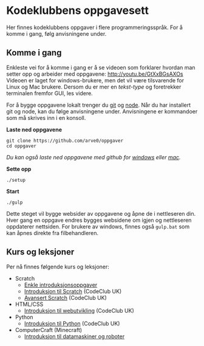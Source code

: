 # Kodeklubbens oppgavesett

Her finnes kodeklubbens oppgaver i flere programmeringsspråk. For å komme i gang, følg anvisningene under.

## Komme i gang
Enkleste vei for å komme i gang er å se videoen som forklarer hvordan man setter opp og arbeider med oppgavene: http://youtu.be/GtXxBGsAXOs Videoen er laget for windows-brukere, men det vil være tilsvarende for Linux og Mac brukere. Dersom du er mer en *tekst-type* og foretrekker terminalen fremfor GUI, les videre.

For å bygge oppgavene lokalt trenger du [git](//help.github.com/articles/set-up-git/) og [node](//nodejs.org). Når du har installert git og node, kan du følge anvisningene under. Anvisningene er kommandoer som må skrives inn i en konsoll.

**Laste ned oppgavene**
```
git clone https://github.com/arve0/oppgaver
cd oppgaver
```
*Du kan også laste ned oppgavene med github for [windows](//windows.github.com) eller [mac](//mac.github.com).*

**Sette opp**
```
./setup
```

**Start**
```
./gulp
```
Dette steget vil bygge websider av oppgavene og åpne de i nettleseren din. Hver gang en oppgave endres bygges websidene om igjen og nettleseren oppdaterer nettsiden. For brukere av windows, finnes også `gulp.bat` som kan åpnes direkte fra filbehandleren.


## Kurs og leksjoner
Per nå finnes følgende kurs og leksjoner:
- Scratch
    - [Enkle introduksjonsoppgaver](src/scratch/egne-enkel/)
    - [Introduksjon til Scratch](src/scratch/codeclubUK-term01/) (CodeClub UK)
    - [Avansert Scratch](src/scratch/codeclubUK-term02/) (CodeClub UK)
- HTML/CSS
    - [Introduksjon til webutvikling](src/htmlcss/codeclubUK) (CodeClub UK)
- Python
    - [Introduksjon til Python](src/python/codeclubUK) (CodeClub UK)
- ComputerCraft (Minecraft)
    - [Introduksjon til datamaskiner og roboter](src/computercraft/egne-enkel)
